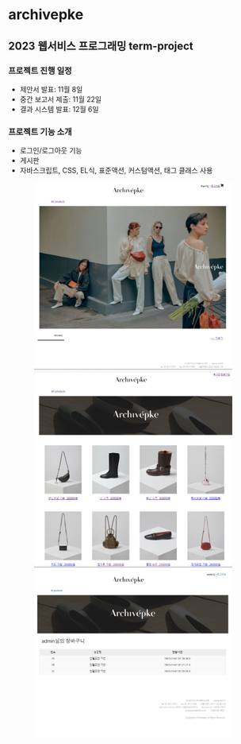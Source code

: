 # archivepke
## 2023 웹서비스 프로그래밍 term-project
### 프로젝트 진행 일정
- 제안서 발표: 11월 8일 
- 중간 보고서 제출: 11월 22일
- 결과 시스템 발표: 12월 6일
### 프로젝트 기능 소개
- 로그인/로그아웃 기능
- 게시판
- 자바스크립트, CSS, EL식, 표준액션, 커스텀액션, 태그 클래스 사용
<p align="center">
  <img src="./로그인o메인창.png" width="400"/>
  <img src="./상품목록창.png" width="400"/>
  <img src="./장바구니창.png" width="400"/>
</p>

